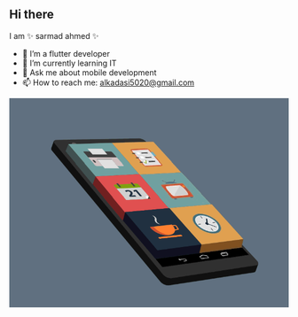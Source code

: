 ## Hi there

I am ✨ sarmad ahmed ✨

- 🔭 I’m a flutter developer
- 🌱 I’m currently learning IT
- 💬 Ask me about mobile development
- 📫 How to reach me: alkadasi5020@gmail.com

![Mobile app](mobile-app.gif)

